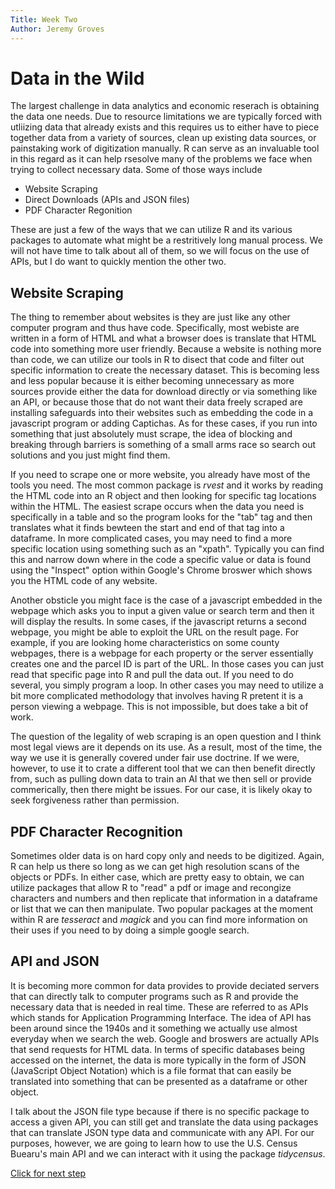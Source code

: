 ```yaml
---
Title: Week Two
Author: Jeremy Groves
---
```


# Data in the Wild
The largest challenge in data analytics and economic reserach is obtaining the data one needs. Due to resource limitations we are typically forced with utliizing data that already exists and this requires us to either have to piece together data from a variety of sources, clean up existing data sources, or painstaking work of digitization manually. R can serve as an invaluable tool in this regard as it can help rsesolve many of the problems we face when trying to collect necessary data. Some of those ways include  
- Website Scraping
- Direct Downloads (APIs and JSON files)
- PDF Character Regonition  

These are just a few of the ways that we can utilize R and its various packages to automate what might be a restritively long manual process. We will not have time to talk about all of them, so we will focus on the use of APIs, but I do want to quickly mention the other two.

## Website Scraping
The thing to remember about websites is they are just like any other computer program and thus have code. Specifically, most webiste are written in a form of HTML and what a browser does is translate that HTML code into something more user friendly. Because a website is nothing more than code, we can utilize our tools in R to disect that code and filter out specific information to create the necessary dataset. This is becoming less and less popular because it is either becoming unnecessary as more sources provide either the data for download directly or via something like an API, or because those that do not want their data freely scraped are installing safeguards into their websites such as embedding the code in a javascript program or adding Captichas. As for these cases, if you run into something that just absolutely must scrape, the idea of blocking and breaking through barriers is something of a small arms race so search out solutions and you just might find them. 

If you need to scrape one or more website, you already have most of the tools you need. The most common package is *rvest* and it works by reading the HTML code into an R object and then looking for specific tag locations within the HTML. The easiest scrape occurs when the data you need is specifically in a table and so the program looks for the "tab" tag and then translates what it finds bewteen the start and end of that tag into a dataframe. In more complicated cases, you may need to find a more specific location using something such as an "xpath". Typically you can find this and narrow down where in the code a specific value or data is found using the "Inspect" option within Google's Chrome broswer which shows you the HTML code of any website. 

Another obsticle you might face is the case of a javascript embedded in the webpage which asks you to input a given value or search term and then it will display the results. In some cases, if the javascript returns a second webpage, you might be able to exploit the URL on the result page. For example, if you are looking home characteristics on some county webpages, there is a webpage for each property or the server essentially creates one and the parcel ID is part of the URL. In those cases you can just read that specific page into R and pull the data out. If you need to do several, you simply program a loop. In other cases you may need to utilize a bit more complicated methodology that involves having R pretent it is a person viewing a webpage. This is not impossible, but does take a bit of work. 

The question of the legality of web scraping is an open question and I think most legal views are it depends on its use. As a result, most of the time, the way we use it is generally covered under fair use doctrine. If we were, however, to use it to crate a different tool that we can then benefit directly from, such as pulling down data to train an AI that we then sell or provide commerically, then there might be issues. For our case, it is likely okay to seek forgiveness rather than permission.

## PDF Character Recognition

Sometimes older data is on hard copy only and needs to be digitized. Again, R can help us there so long as we can get high resolution scans of the objects or PDFs. In either case, which are pretty easy to obtain, we can utilize packages that allow R to "read" a pdf or image and recongize characters and numbers and then replicate that information in a dataframe or list that we can then manipulate. Two popular packages at the moment within R are *tesseract* and *magick* and you can find more information on their uses if you need to by doing a simple google search. 

## API and JSON 

It is becoming more common for data provides to provide deciated servers that can directly talk to computer programs such as R and provide the necessary data that is needed in real time. These are referred to as APIs which stands for Application Programming Interface. The idea of API has been around since the 1940s and it something we actually use almost everyday when we search the web. Google and broswers are actually APIs that send requests for HTML data. In terms of specific databases being accessed on the internet, the data is more typically in the form of JSON (JavaScript Object Notation) which is a file format that can easily be translated into something that can be presented as a dataframe or other object. 

I talk about the JSON file type because if there is no specific package to access a given API, you can still get and translate the data using packages that can translate JSON type data and communicate with any API. For our purposes, however, we are going to learn how to use the U.S. Census Buearu's main API and we can interact with it using the package *tidycensus*.

[Click for next step](wk2_pt2.md)
